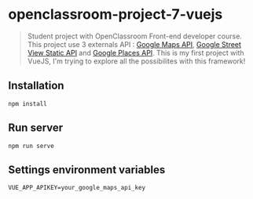 # openclassroom-project-7-vuejs

> Student project with OpenClassroom Front-end developer course. 
This project use 3 externals API : [Google Maps API](https://cloud.google.com/maps-platform/), [Google Street View Static API](https://developers.google.com/maps/documentation/streetview/intro) and [Google Places API](https://developers.google.com/places/).
This is my first project with VueJS, I'm trying to explore all the possibilites with this framework!

## Installation

```
npm install
```

## Run server

```
npm run serve
```

## Settings environment variables

```
VUE_APP_APIKEY=your_google_maps_api_key
```
